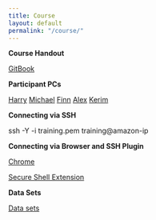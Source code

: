 ```yaml
---
title: Course
layout: default
permalink: "/course/"
---
```


**Course Handout**

[GitBook](https://tobiasrausch.gitbooks.io/variant-calling/content/)


**Participant PCs**

[Harry](chrome-extension://pnhechapfaindjhompbnflcldabbghjo/html/nassh.html#training@ec2-18-194-23-227.eu-central-1.compute.amazonaws.com:22)
[Michael](chrome-extension://pnhechapfaindjhompbnflcldabbghjo/html/nassh.html#<training@ec2-18-185-90-32.eu-central-1.compute.amazonaws.com:22)
[Finn](chrome-extension://pnhechapfaindjhompbnflcldabbghjo/html/nassh.html#training@ec2-18-197-26-46.eu-central-1.compute.amazonaws.com:22)
[Alex](chrome-extension://pnhechapfaindjhompbnflcldabbghjo/html/nassh.html#training@ec2-18-196-165-60.eu-central-1.compute.amazonaws.com:22)
[Kerim](chrome-extension://pnhechapfaindjhompbnflcldabbghjo/html/nassh.html#training@ec2-18-194-1-226.eu-central-1.compute.amazonaws.com:22)


**Connecting via SSH**

ssh -Y -i training.pem training@amazon-ip

**Connecting via Browser and SSH Plugin**

[Chrome](https://www.google.com/chrome/)

[Secure Shell Extension](https://chrome.google.com/webstore/detail/secure-shell-app/pnhechapfaindjhompbnflcldabbghjo)

**Data Sets**

[Data sets](ftp://ftp-exchange.embl-heidelberg.de/pub/exchange/rausch/outgoing/course/)

